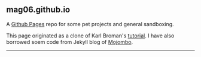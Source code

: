 ## mag06.github.io

A [Github Pages](https://pages.github.com) repo for some pet projects and general sandboxing. 

This page originated as a clone of Karl Broman's [tutorial](https://kbroman.org/simple_site). I have also borrowed soem code from Jekyll blog of [Mojombo](http://github.com/mojombo/jekyll). 

---
